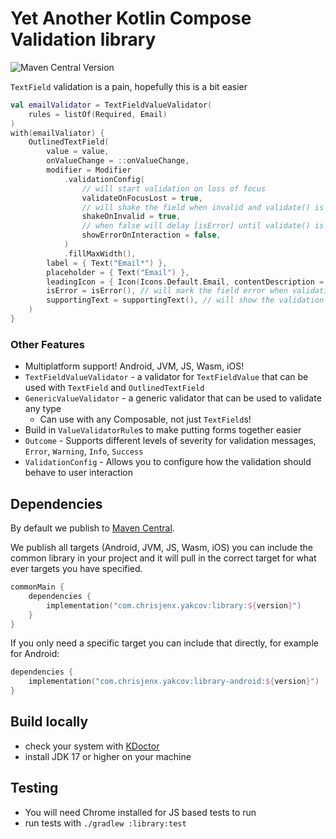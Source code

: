 # Yet Another Kotlin Compose Validation library

![Maven Central Version](https://img.shields.io/maven-central/v/com.chrisjenx.yakcov/library)

`TextField` validation is a pain, hopefully this is a bit easier

```kotlin
val emailValidator = TextFieldValueValidator(
    rules = listOf(Required, Email)
)
with(emailValiator) {
    OutlinedTextField(
        value = value,
        onValueChange = ::onValueChange,
        modifier = Modifier
            .validationConfig(
                // will start validation on loss of focus
                validateOnFocusLost = true,
                // will shake the field when invalid and validate() is called
                shakeOnInvalid = true,
                // when false will delay [isError] until validate() is called
                showErrorOnInteraction = false,
            )
            .fillMaxWidth(),
        label = { Text("Email*") },
        placeholder = { Text("Email") },
        leadingIcon = { Icon(Icons.Default.Email, contentDescription = "Email") },
        isError = isError(), // will mark the field error when validation has started and is invalid
        supportingText = supportingText(), // will show the validation message, or error message
    )
}
```

### Other Features

- Multiplatform support! Android, JVM, JS, Wasm, iOS!
- `TextFieldValueValidator` - a validator for `TextFieldValue` that can be used with `TextField` and `OutlinedTextField`
- `GenericValueValidator` - a generic validator that can be used to validate any type
  - Can use with any Composable, not just `TextField`s!
- Build in `ValueValidatorRule`s to make putting forms together easier
- `Outcome` - Supports different levels of severity for validation messages, `Error`, `Warning`, `Info`, `Success`
- `ValidationConfig` - Allows you to configure how the validation should behave to user interaction

## Dependencies

By default we publish
to [Maven Central](https://central.sonatype.com/artifact/com.chrisjenx.yakcov/library).

We publish all targets (Android, JVM, JS, Wasm, iOS) you can include the common library in your
project and
it will pull in the correct target for what ever targets you have specified.

```kotlin
commonMain {
    dependencies {
        implementation("com.chrisjenx.yakcov:library:${version}")
    }
}
```

If you only need a specific target you can include that directly, for example for Android:

```kotlin
dependencies {
    implementation("com.chrisjenx.yakcov:library-android:${version}")
}
```

## Build locally

- check your system with [KDoctor](https://github.com/Kotlin/kdoctor)
- install JDK 17 or higher on your machine

## Testing

- You will need Chrome installed for JS based tests to run
- run tests with `./gradlew :library:test`
